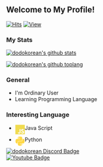 <div align=left>

## Welcome to My Profile!

[![Hits](https://hits.seeyoufarm.com/api/count/incr/badge.svg?url=https%3A%2F%2Fgithub.com%2Fdodokorean)](https://github.com/dodokorean)
[![View](https://komarev.com/ghpvc/?username=dodokorean&style=round-square)](https://github.com/dodokorean) 
</div>

### My Stats
[![dodokorean's github stats](https://github-readme-stats.vercel.app/api?username=dodokorean&show_icons=true&theme=merko)](https://github.com/dodokorean)

[![dodokorean's github toplang](https://github-readme-stats-mocha-zeta.vercel.app/api/top-langs/?username=dodokorean&show_icons=true&theme=merko&layout=compact)](https://github.com/dodokorean)
</div>

### General
- I'm Ordinary User
- Learning Programming Language

### Interesting Language
- Java Script <img align="left" width="26px" src="https://github.com/devicons/devicon/blob/master/icons/javascript/javascript-plain.svg"/>

- Python <img align="left" width="26px" src="https://github.com/devicons/devicon/blob/master/icons/python/python-plain.svg"/>

<div align=left>

[![dodokorean Discord Badge](http://img.shields.io/badge/-My%20Discord-black?style=round-square&logo=discord&link=https://discord.gg/SGg9ZX7)](https://discord.gg/SGg9ZX7)  
[![Youtube Badge](https://img.shields.io/badge/Youtube-ff0000?style=round-square&logo=youtube&link=https://www.youtube.com/channel/UCVnfclpHNKOe1QkEQxYo1jw)](https://www.youtube.com/channel/UCVnfclpHNKOe1QkEQxYo1jw)
</div>
